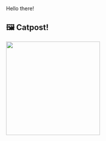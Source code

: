 Hello there!



## 🖼️ Catpost!

<sub>
    <img src="https://cdn2.thecatapi.com/images/cli.jpg" height="256">
</sub>

